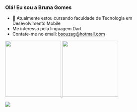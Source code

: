 ### Olá! Eu sou a Bruna Gomes

- 📱 Atualmente estou cursando faculdade de Tecnologia em Desevolvimento Mobile
- Me interesso pela linguagem Dart
- Contate-me no email: bsouzag@hotmail.com

<div>
  <a href="https://github.com/bruna444">
  <img height="180em" src="https://github-readme-stats.vercel.app/api?username=bruna444&show_icons=true&theme=tokyonight&include_all_commits=true&count_private=true"/>
  <img height="180em" src="https://github-readme-stats.vercel.app/api/top-langs/?username=bruna444&layout=compact&langs_count=7&theme=tokyonight"/>
</div>
  

</div>
  
  <div> 
  
  <a href="https://www.linkedin.com/in/bruna-de-souza-gomes-304aa489/" target="_blank"><img src="https://img.shields.io/badge/-LinkedIn-%230077B5?style=for-the-badge&logo=linkedin&logoColor=white" target="_blank"></a> 
  </div>
